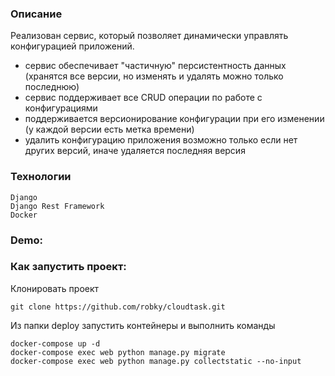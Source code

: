 ### Описание
Реализован сервис, который позволяет динамически управлять конфигурацией приложений.
- сервис обеспечивает "частичную" персистентность данных (хранятся все версии, но изменять и удалять можно только последнюю)
- сервис поддерживает все CRUD операции по работе с конфигурациями
- поддерживается версионирование конфигурации при его изменении (у каждой версии есть метка времени)
- удалить конфигурацию приложения возможно только если нет других версий, иначе удаляется последняя версия

### Технологии
```
Django
Django Rest Framework
Docker
```

### Demo:


### Как запустить проект:
Клонировать проект
```
git clone https://github.com/robky/cloudtask.git
```

Из папки deploy запустить контейнеры и выполнить команды
```
docker-compose up -d
docker-compose exec web python manage.py migrate
docker-compose exec web python manage.py collectstatic --no-input
```


